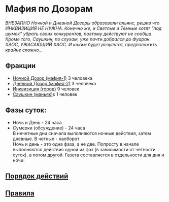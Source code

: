 # Мафия по Дозорам
*ВНЕЗАПНО Ночной и Дневной Дозоры образовали альянс, решив что ИНКВИЗИЦИЯ НЕ НУЖНА. Конечно же, и Светлые и Тёмные хотят "под шумок" убрать своих конкурентов, поэтому действуют не сообща. Кроме того, Саушкин, по слухам, уже почти добрался до Фуаран. ХАОС, УЖАСАЮЩИЙ ХАОС. И каким будет результат, предположить крайне сложно...*

## Фракции
* [Ночной Дозор (мафия-1)](Nightwatch.md)  3 человека  
* [Дневной Дозор (мафия-2)](Daywatch.md)   3 человека  
* [Инквизиция (город)](Inquisition.md)  9 человек  
* [Саушкин (маньяк)](Saushkin.md)s 1 человек  

## Фазы суток:
* Ночь  и День - 24 часа  
* Сумерки (обсуждение) - 24 часа  
В нечетные дни сначала выполняются ночные действия, затем дневные. В четные - наоборот  
Ночь и день - это одна фаза, а не две. Попросту в начале выполняются действия одной из фаз (в зависимости от четности суток), а потом другой. Газета составляется в отдельности для дня и ночи.

## [Порядок действий](Order.md)

## [Правила](Rules.md)
